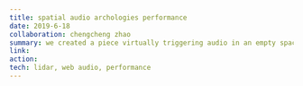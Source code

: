 ```yaml
---
title: spatial audio archologies performance
date: 2019-6-18
collaboration: chengcheng zhao
summary: we created a piece virtually triggering audio in an empty space that told past histories of the space only through sound. we mapped the same spaces to the different sounds in our lives and premiered a performance going through the space that triggered our own sounds leading to a symphony of all the sounds together as the piece came to a close. participants were invited to explore the soundscape themselves afterwards.
link: 
action: 
tech: lidar, web audio, performance
---
```

